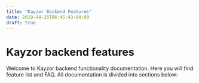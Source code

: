```yaml
---
title: "Kayzor Backend Features"
date: 2019-04-26T06:45:43-04:00
draft: true
---
```


# **Kayzor backend features**

Welcome to Kayzor backend functionality documentation. Here you will find feature list and FAQ. All documentation is divided into sections below:
